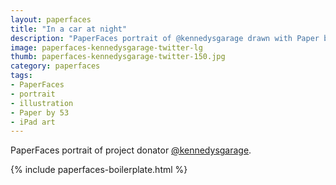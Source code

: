 ```yaml
---
layout: paperfaces
title: "In a car at night"
description: "PaperFaces portrait of @kennedysgarage drawn with Paper by 53 on an iPad."
image: paperfaces-kennedysgarage-twitter-lg
thumb: paperfaces-kennedysgarage-twitter-150.jpg
category: paperfaces
tags: 
- PaperFaces
- portrait
- illustration
- Paper by 53
- iPad art
---
```


PaperFaces portrait of project donator [@kennedysgarage](http://twitter.com/kennedysgarage).

{% include paperfaces-boilerplate.html %}